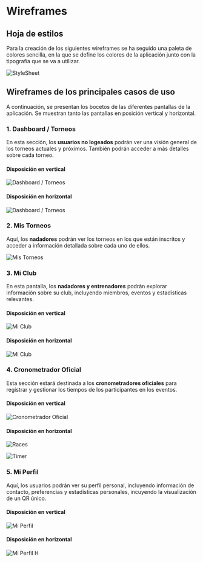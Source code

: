 # Wireframes

## Hoja de estilos

Para la creación de los siguientes wireframes se ha seguido una paleta de colores sencilla, en la que se define los colores de la aplicación junto con la tipografía que se va a utilizar.

![StyleSheet](../images/wireframes/Brand%20Style%20Sheet.png)

## Wireframes de los principales casos de uso

A continuación, se presentan los bocetos de las diferentes pantallas de la aplicación.
Se muestran tanto las pantallas en posición vertical y horizontal.

### 1. Dashboard / Torneos

En esta sección, los **usuarios no logeados** podrán ver una visión general de los torneos actuales y próximos. También podrán acceder a más detalles sobre cada torneo.

#### Disposición en vertical

![Dashboard / Torneos](../images/wireframes/Tournaments.png)

#### Disposición en horizontal

![Dashboard / Torneos](../images/wireframes/Tournaments-landscape.png)

### 2. Mis Torneos

Aquí, los **nadadores** podrán ver los torneos en los que están inscritos y acceder a información detallada sobre cada uno de ellos.

![Mis Torneos](../images/wireframes/My%20tournaments.png)

### 3. Mi Club

En esta pantalla, los **nadadores y entrenadores** podrán explorar información sobre su club, incluyendo miembros, eventos y estadísticas relevantes.

#### Disposición en vertical

![Mi Club](../images/wireframes/Club.png)

#### Disposición en horizontal

![Mi Club](../images/wireframes/Club%20landscape.png)

### 4. Cronometrador Oficial

Esta sección estará destinada a los **cronometradores oficiales** para registrar y gestionar los tiempos de los participantes en los eventos.

#### Disposición en vertical

![Cronometrador Oficial](../images/wireframes/Referee.png)

#### Disposición en horizontal

![Races](../images/wireframes/races.png)

![Timer](../images/wireframes/timer.png)

### 5. Mi Perfil

Aquí, los usuarios podrán ver su perfil personal, incluyendo información de contacto, preferencias y estadísticas personales, incuyendo la visualización de un QR único.

#### Disposición en vertical

![Mi Perfil](../images/wireframes/Profile%20cu.png)

#### Disposición en horizontal

![Mi Perfil H](../images/wireframes/Profile-landscape.png)
